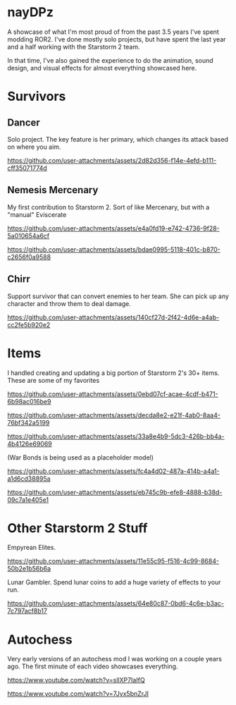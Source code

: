# nayDPz
A showcase of what I'm most proud of from the past 3.5 years I've spent modding ROR2. I've done mostly solo projects, but have spent the last year and a half working with the Starstorm 2 team.

In that time, I've also gained the experience to do the animation, sound design, and visual effects for almost everything showcased here.
# Survivors
## Dancer
Solo project. The key feature is her primary, which changes its attack based on where you aim.

https://github.com/user-attachments/assets/2d82d356-f14e-4efd-b111-cff35071774d

## Nemesis Mercenary
My first contribution to Starstorm 2. Sort of like Mercenary, but with a "manual" Eviscerate

https://github.com/user-attachments/assets/e4a0fd19-e742-4736-9f28-5a010654a6cf

https://github.com/user-attachments/assets/bdae0995-5118-401c-b870-c2656f0a9588

## Chirr
Support survivor that can convert enemies to her team. She can pick up any character and throw them to deal damage.

https://github.com/user-attachments/assets/140cf27d-2f42-4d6e-a4ab-cc2fe5b920e2

# Items
I handled creating and updating a big portion of Starstorm 2's 30+ items. These are some of my favorites

https://github.com/user-attachments/assets/0ebd07cf-acae-4cdf-b471-6b98ac016be9

https://github.com/user-attachments/assets/decda8e2-e21f-4ab0-8aa4-76bf342a5199

https://github.com/user-attachments/assets/33a8e4b9-5dc3-426b-bb4a-4b4126e69069

(War Bonds is being used as a placeholder model)

https://github.com/user-attachments/assets/fc4a4d02-487a-414b-a4a1-a1d6cd38895a

https://github.com/user-attachments/assets/eb745c9b-efe8-4888-b38d-09c7a1e405e1

# Other Starstorm 2 Stuff
Empyrean Elites.

https://github.com/user-attachments/assets/11e55c95-f516-4c99-8684-50b2e1b56b6a

Lunar Gambler. Spend lunar coins to add a huge variety of effects to your run.

https://github.com/user-attachments/assets/64e80c87-0bd6-4c6e-b3ac-7c797acf8b17

# Autochess
Very early versions of an autochess mod I was working on a couple years ago. The first minute of each video showcases everything.

https://www.youtube.com/watch?v=sllXP7IaIfQ

https://www.youtube.com/watch?v=7Jyx5bnZrJI

